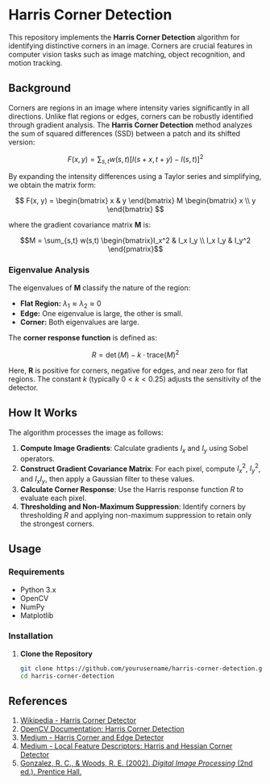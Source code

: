 # Harris Corner Detection

This repository implements the **Harris Corner Detection** algorithm for identifying distinctive corners in an image. Corners are crucial features in computer vision tasks such as image matching, object recognition, and motion tracking.

## Background

Corners are regions in an image where intensity varies significantly in all directions. Unlike flat regions or edges, corners can be robustly identified through gradient analysis. The **Harris Corner Detection** method analyzes the sum of squared differences (SSD) between a patch and its shifted version:

$$
F(x, y) = \sum_{s,t} w(s,t) \left[ I(s+x, t+y) - I(s,t) \right]^2
$$

By expanding the intensity differences using a Taylor series and simplifying, we obtain the matrix form:

$$
F(x, y) = \begin{bmatrix} x & y \end{bmatrix} M \begin{bmatrix} x \\ y \end{bmatrix}
$$

where the gradient covariance matrix **M** is:

```math
M = \sum_{s,t} w(s,t) \begin{bmatrix}I_x^2 & I_x I_y \\ I_x I_y & I_y^2 \end{pmatrix}
```


### Eigenvalue Analysis

The eigenvalues of **M** classify the nature of the region:
- **Flat Region:** $\lambda_1 \approx \lambda_2 \approx 0$
- **Edge:** One eigenvalue is large, the other is small.
- **Corner:** Both eigenvalues are large.

The **corner response function** is defined as:

$$
R = \det(M) - k \cdot \text{trace}(M)^2
$$

Here, **R** is positive for corners, negative for edges, and near zero for flat regions. The constant $k$ (typically $0 < k < 0.25$) adjusts the sensitivity of the detector.

## How It Works

The algorithm processes the image as follows:
1. **Compute Image Gradients**: Calculate gradients $I_x$ and $I_y$ using Sobel operators.
2. **Construct Gradient Covariance Matrix**: For each pixel, compute $I_x^2$, $I_y^2$, and $I_x I_y$, then apply a Gaussian filter to these values.
3. **Calculate Corner Response**: Use the Harris response function $R$ to evaluate each pixel.
4. **Thresholding and Non-Maximum Suppression**: Identify corners by thresholding $R$ and applying non-maximum suppression to retain only the strongest corners.

## Usage

### Requirements
- Python 3.x
- OpenCV
- NumPy
- Matplotlib

### Installation

1. **Clone the Repository**

   ```bash
   git clone https://github.com/yourusername/harris-corner-detection.git
   cd harris-corner-detection

## References

1. [Wikipedia - Harris Corner Detector](https://en.wikipedia.org/wiki/Harris_corner_detector)
2. [OpenCV Documentation: Harris Corner Detection](https://docs.opencv.org/4.x/dc/d0d/tutorial_py_features_harris.html)
3. [Medium - Harris Corner and Edge Detector](https://medium.com/@itberrios6/harris-corner-and-edge-detector-4169312aa2f8)
4. [Medium - Local Feature Descriptors: Harris and Hessian Corner Detector](https://medium.com/jun94-devpblog/cv-10-local-feature-descriptors-harris-and-hessian-corner-detector-7d524888abfd)
5. [Gonzalez, R. C., & Woods, R. E. (2002). *Digital Image Processing* (2nd ed.). Prentice Hall.](https://books.google.co.in/books?hl=en&lr=&id=a62xQ2r_f8wC&oi=fnd&pg=PA19&dq=digital+image+processing&ots=3B1yO1nE1D&sig=UPA_8QAuKPbJpSHDKw84BniVGFs&redir_esc=y#v=onepage&q=digital%20image%20processing&f=false)
